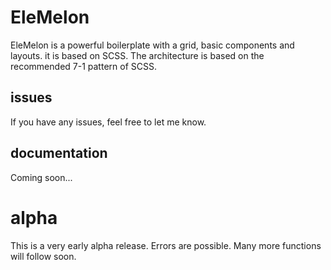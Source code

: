 # EleMelon
EleMelon is a powerful boilerplate with a grid, basic components and layouts. it is based on SCSS. The architecture is based on the recommended 7-1 pattern of SCSS.

## issues
If you have any issues, feel free to let me know.

## documentation
Coming soon...

# alpha
This is a very early alpha release. Errors are possible. Many more functions will follow soon.
